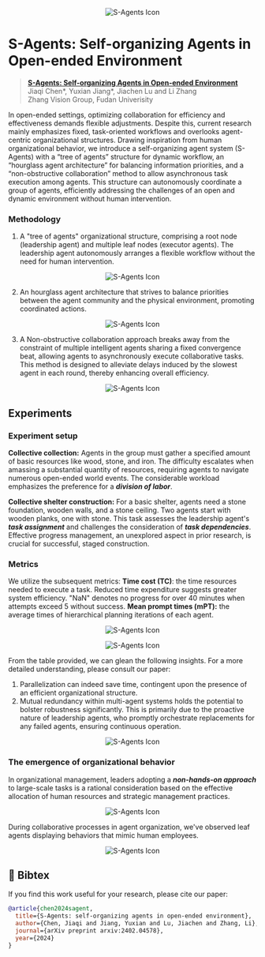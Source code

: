 <p align="center">
  <img src="figures/1_cover.jpeg" alt="S-Agents Icon"/>
</p>

# S-Agents: Self-organizing Agents in Open-ended Environment
> **[S-Agents: Self-organizing Agents in Open-ended Environment](https://arxiv.org/abs/2402.04578)**  
> Jiaqi Chen*, Yuxian Jiang*, Jiachen Lu and Li Zhang  
> Zhang Vision Group, Fudan Univerisity

In open-ended settings, optimizing collaboration for efficiency and effectiveness demands flexible adjustments. Despite this, current research mainly emphasizes fixed, task-oriented workflows and overlooks agent-centric organizational structures. Drawing inspiration from human organizational behavior, we introduce a self-organizing agent system (S-Agents) with a “tree of agents” structure for dynamic workflow, an “hourglass agent architecture” for balancing information priorities, and a “non-obstructive collaboration” method to allow asynchronous task execution among agents. This structure can autonomously coordinate a group of agents, efficiently addressing the challenges of an open and dynamic environment without human intervention.

### Methodology

1) A "tree of agents" organizational structure, comprising a root node (leadership agent) and multiple leaf nodes (executor agents). The leadership agent autonomously arranges a flexible workflow without the need for human intervention.
<p align="center">
  <img src="figures/2_intro.jpeg" alt="S-Agents Icon"/>
</p>


2) An hourglass agent architecture that strives to balance priorities between the agent community and the physical environment, promoting coordinated actions.
<p align="center">
  <img src="figures/3_method.jpeg" alt="S-Agents Icon"/>
</p>

3) A Non-obstructive collaboration approach breaks away from the constraint of multiple intelligent agents sharing a fixed convergence beat, allowing agents to asynchronously execute collaborative tasks. This method is designed to alleviate delays induced by the slowest agent in each round, thereby enhancing overall efficiency.
<p align="center">
  <img src="figures/4_rollout.jpeg" alt="S-Agents Icon"/>
</p>

## Experiments
### Experiment setup
**Collective collection:**
Agents in the group must gather a specified amount of basic resources like wood, stone, and iron.
The difficulty escalates when amassing a substantial quantity of resources, requiring agents to navigate numerous open-ended world events.
The considerable workload emphasizes the preference for a _**division of labor**_.

**Collective shelter construction:**
For a basic shelter, agents need a stone foundation, wooden walls, and a stone ceiling.
Two agents start with wooden planks, one with stone. This task assesses the leadership agent's _**task assignment**_ and challenges the consideration of _**task dependencies**_.
Effective progress management, an unexplored aspect in prior research, is crucial for successful, staged construction.

### Metrics
We utilize the subsequent metrics:
**Time cost (TC)**: the time resources needed to execute a task. Reduced time expenditure suggests greater system efficiency. "NaN" denotes no progress for over 40 minutes when attempts exceed 5 without success.
**Mean prompt times (mPT):** the average times of hierarchical planning iterations of each agent.
<p align="center">
  <img src="figures/5_shelter.jpeg" alt="S-Agents Icon"/>
</p>

<p align="center">
  <img src="figures/6_mine_stones.jpeg" alt="S-Agents Icon"/>
</p>

From the table provided, we can glean the following insights. For a more detailed understanding, please consult our paper:

1) Parallelization can indeed save time, contingent upon the presence of an efficient organizational structure. 
2) Mutual redundancy within multi-agent systems holds the potential to bolster robustness significantly. This is primarily due to the proactive nature of leadership agents, who promptly orchestrate replacements for any failed agents, ensuring continuous operation.


<p align="center">
  <img src="figures/7_exp.jpeg" alt="S-Agents Icon"/>
</p>

### The emergence of organizational behavior

In organizational management, leaders adopting a _**non-hands-on approach**_ to large-scale tasks is a rational consideration based on the effective allocation of human resources and strategic management practices. 
<p align="center">
  <img src="figures/8_behavior.jpeg" alt="S-Agents Icon"/>
</p>

During collaborative processes in agent organization, we've observed leaf agents displaying behaviors that mimic human employees.
<p align="center">
  <img src="figures/9_example.jpeg" alt="S-Agents Icon"/>
</p>


## 📜 Bibtex
If you find this work useful for your research, please cite our paper:
```bibtex
@article{chen2024sagent,
  title={S-Agents: self-organizing agents in open-ended environment},
  author={Chen, Jiaqi and Jiang, Yuxian and Lu, Jiachen and Zhang, Li},
  journal={arXiv preprint arxiv:2402.04578},
  year={2024}
}
```
